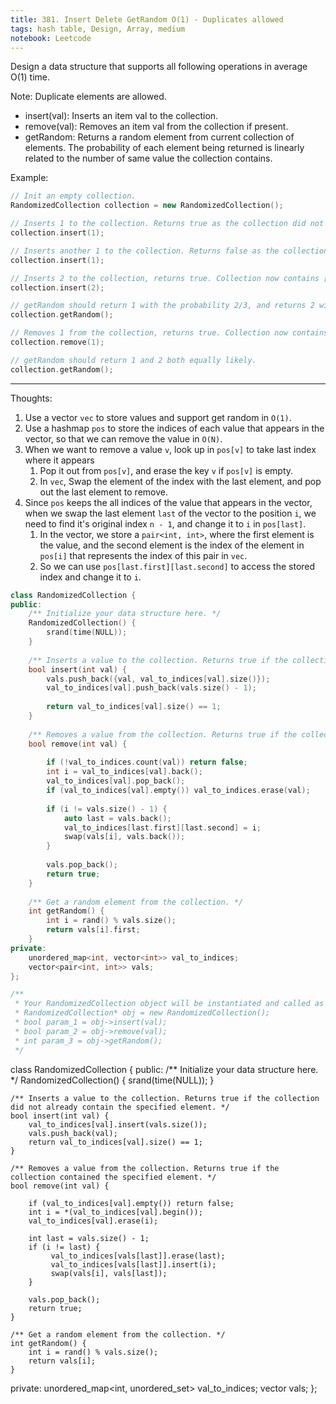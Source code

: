 ```yaml
---
title: 381. Insert Delete GetRandom O(1) - Duplicates allowed
tags: hash table, Design, Array, medium
notebook: Leetcode
---
```


Design a data structure that supports all following operations in average O(1) time.

Note: Duplicate elements are allowed.
- insert(val): Inserts an item val to the collection.
- remove(val): Removes an item val from the collection if present.
- getRandom: Returns a random element from current collection of elements. The probability of each element being returned is linearly related to the number of same value the collection contains.
  
Example:

```c++
// Init an empty collection.
RandomizedCollection collection = new RandomizedCollection();

// Inserts 1 to the collection. Returns true as the collection did not contain 1.
collection.insert(1);

// Inserts another 1 to the collection. Returns false as the collection contained 1. Collection now contains [1,1].
collection.insert(1);

// Inserts 2 to the collection, returns true. Collection now contains [1,1,2].
collection.insert(2);

// getRandom should return 1 with the probability 2/3, and returns 2 with the probability 1/3.
collection.getRandom();

// Removes 1 from the collection, returns true. Collection now contains [1,2].
collection.remove(1);

// getRandom should return 1 and 2 both equally likely.
collection.getRandom();
```
----------
Thoughts:
1. Use a vector `vec` to store values and support get random in `O(1)`.
2. Use a hashmap `pos` to store the indices of each value that appears in the vector, so that we can remove the value in `O(N)`.
3. When we want to remove a value `v`, look up in `pos[v]` to take last index where it appears
    1. Pop it out from `pos[v]`, and erase the key `v` if `pos[v]` is empty.
    2. In `vec`, Swap the element of the index with the last element, and pop out the last element to remove.
4. Since `pos` keeps the all indices of the value that appears in the vector, when we swap the last element `last` of the vector to the position `i`, we need to find it's original index `n - 1`, and change it to `i` in `pos[last]`.
    1. In the vector, we store a `pair<int, int>`, where the first element is the value, and the second element is the index of the element in `pos[i]` that represents the index of this pair in 
    `vec`.
    2. So we can use `pos[last.first][last.second]` to access the stored index and change it to `i`.

```c++
class RandomizedCollection {
public:
    /** Initialize your data structure here. */
    RandomizedCollection() {
        srand(time(NULL));
    }
    
    /** Inserts a value to the collection. Returns true if the collection did not already contain the specified element. */
    bool insert(int val) {
        vals.push_back({val, val_to_indices[val].size()});
        val_to_indices[val].push_back(vals.size() - 1);
        
        return val_to_indices[val].size() == 1;
    }
    
    /** Removes a value from the collection. Returns true if the collection contained the specified element. */
    bool remove(int val) {
        
        if (!val_to_indices.count(val)) return false;
        int i = val_to_indices[val].back(); 
        val_to_indices[val].pop_back();
        if (val_to_indices[val].empty()) val_to_indices.erase(val);
        
        if (i != vals.size() - 1) {
            auto last = vals.back();
            val_to_indices[last.first][last.second] = i;
            swap(vals[i], vals.back());
        }
        
        vals.pop_back();
        return true;
    }
    
    /** Get a random element from the collection. */
    int getRandom() {
        int i = rand() % vals.size();
        return vals[i].first;
    }
private:
    unordered_map<int, vector<int>> val_to_indices;
    vector<pair<int, int>> vals;
};

/**
 * Your RandomizedCollection object will be instantiated and called as such:
 * RandomizedCollection* obj = new RandomizedCollection();
 * bool param_1 = obj->insert(val);
 * bool param_2 = obj->remove(val);
 * int param_3 = obj->getRandom();
 */
```

class RandomizedCollection {
public:
    /** Initialize your data structure here. */
    RandomizedCollection() {
        srand(time(NULL));
    }
    
    /** Inserts a value to the collection. Returns true if the collection did not already contain the specified element. */
    bool insert(int val) {
        val_to_indices[val].insert(vals.size());
        vals.push_back(val);
        return val_to_indices[val].size() == 1;
    }
    
    /** Removes a value from the collection. Returns true if the collection contained the specified element. */
    bool remove(int val) {
        
        if (val_to_indices[val].empty()) return false;
        int i = *(val_to_indices[val].begin());
        val_to_indices[val].erase(i);
        
        int last = vals.size() - 1;
        if (i != last) {
             val_to_indices[vals[last]].erase(last);
             val_to_indices[vals[last]].insert(i);
             swap(vals[i], vals[last]);
        }
        
        vals.pop_back();
        return true;
    }
    
    /** Get a random element from the collection. */
    int getRandom() {
        int i = rand() % vals.size();
        return vals[i];
    }
private:
    unordered_map<int, unordered_set<int>> val_to_indices;
    vector<int> vals;
};